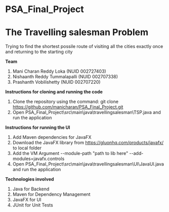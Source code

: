 # PSA_Final_Project

# The Travelling salesman Problem
Trying to find the shortest possile route of visiting all the cities exactly once and returning to the starting city

**Team**

1) Mani Charan Reddy Loka (NUID 002727403)
2) Nishaanth Reddy Tummalapalli (NUID 002707338)
3) Prashanth Vobilishetty (NUID 002707220)

**Instructions for cloning and running the code**

1) Clone the repository using the command: git clone https://github.com/manicharan/PSA_Final_Project.git
2) Open PSA_Final_Project\src\main\java\travellingsalesman\TSP.java and run the application

**Instructions for running the UI**

1) Add Maven dependencies for JavaFX
2) Download the JavaFX library from https://gluonhq.com/products/javafx/ to local folder
3) Add the VM Argument --module-path "path to lib here" --add-modules=javafx.controls
4) Open PSA_Final_Project\src\main\java\travellingsalesman\UI\JavaUI.java and run the application

**Technologies involved**
1) Java for Backend
2) Maven for Dependency Management
3) JavaFX for UI
4) JUnit for Unit Tests
